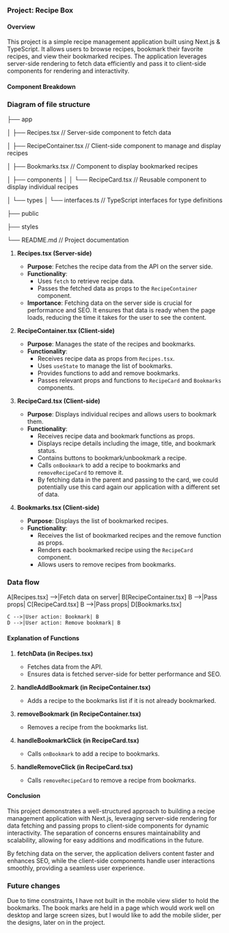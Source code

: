 ### Project: Recipe Box

#### Overview

This project is a simple recipe management application built using Next.js & TypeScript. It allows users to browse recipes, bookmark their favorite recipes, and view their bookmarked recipes. The application leverages server-side rendering to fetch data efficiently and pass it to client-side components for rendering and interactivity.

#### Component Breakdown

### Diagram of file structure

├── app

│ ├── Recipes.tsx // Server-side component to fetch data

│ ├── RecipeContainer.tsx // Client-side component to manage and display recipes

│ ├── Bookmarks.tsx // Component to display bookmarked recipes

│ ├── components
│ │ └── RecipeCard.tsx // Reusable component to display individual recipes

│ └── types
│ └── interfaces.ts // TypeScript interfaces for type definitions

├── public

├── styles

└── README.md // Project documentation

1. **Recipes.tsx (Server-side)**

   - **Purpose**: Fetches the recipe data from the API on the server side.
   - **Functionality**:
     - Uses `fetch` to retrieve recipe data.
     - Passes the fetched data as props to the `RecipeContainer` component.
   - **Importance**: Fetching data on the server side is crucial for performance and SEO. It ensures that data is ready when the page loads, reducing the time it takes for the user to see the content.

2. **RecipeContainer.tsx (Client-side)**

   - **Purpose**: Manages the state of the recipes and bookmarks.
   - **Functionality**:
     - Receives recipe data as props from `Recipes.tsx`.
     - Uses `useState` to manage the list of bookmarks.
     - Provides functions to add and remove bookmarks.
     - Passes relevant props and functions to `RecipeCard` and `Bookmarks` components.

3. **RecipeCard.tsx (Client-side)**

   - **Purpose**: Displays individual recipes and allows users to bookmark them.
   - **Functionality**:
     - Receives recipe data and bookmark functions as props.
     - Displays recipe details including the image, title, and bookmark status.
     - Contains buttons to bookmark/unbookmark a recipe.
     - Calls `onBookmark` to add a recipe to bookmarks and `removeRecipeCard` to remove it.
     - By fetching data in the parent and passing to the card, we could potentially use this card again our application with a different set of data.

4. **Bookmarks.tsx (Client-side)**
   - **Purpose**: Displays the list of bookmarked recipes.
   - **Functionality**:
     - Receives the list of bookmarked recipes and the remove function as props.
     - Renders each bookmarked recipe using the `RecipeCard` component.
     - Allows users to remove recipes from bookmarks.

### Data flow

A[Recipes.tsx] -->|Fetch data on server| B[RecipeContainer.tsx]
B -->|Pass props| C[RecipeCard.tsx]
B -->|Pass props| D[Bookmarks.tsx]

    C -->|User action: Bookmark| B
    D -->|User action: Remove bookmark| B

#### Explanation of Functions

1. **fetchData (in Recipes.tsx)**

   - Fetches data from the API.
   - Ensures data is fetched server-side for better performance and SEO.

2. **handleAddBookmark (in RecipeContainer.tsx)**

   - Adds a recipe to the bookmarks list if it is not already bookmarked.

3. **removeBookmark (in RecipeContainer.tsx)**

   - Removes a recipe from the bookmarks list.

4. **handleBookmarkClick (in RecipeCard.tsx)**

   - Calls `onBookmark` to add a recipe to bookmarks.

5. **handleRemoveClick (in RecipeCard.tsx)**
   - Calls `removeRecipeCard` to remove a recipe from bookmarks.

#### Conclusion

This project demonstrates a well-structured approach to building a recipe management application with Next.js, leveraging server-side rendering for data fetching and passing props to client-side components for dynamic interactivity. The separation of concerns ensures maintainability and scalability, allowing for easy additions and modifications in the future.

By fetching data on the server, the application delivers content faster and enhances SEO, while the client-side components handle user interactions smoothly, providing a seamless user experience.

### Future changes

Due to time constraints, I have not built in the mobile view slider to hold the bookmarks. The book marks are held in a page which would work well on desktop and large screen sizes, but I would like to add the mobile slider, per the designs, later on in the project.
